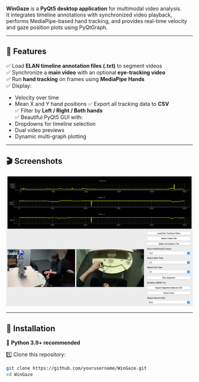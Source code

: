 **WinGaze** is a **PyQt5 desktop application** for multimodal video analysis.  
It integrates timeline annotations with synchronized video playback, performs MediaPipe-based hand tracking, and provides real-time velocity and gaze position plots using PyQtGraph.

---

## 🚀 Features
✅ Load **ELAN timeline annotation files (.txt)** to segment videos  
✅ Synchronize a **main video** with an optional **eye-tracking video**  
✅ Run **hand tracking** on frames using **MediaPipe Hands**  
✅ Display:
- Velocity over time
- Mean X and Y hand positions
✅ Export all tracking data to **CSV**  
✅ Filter by **Left / Right / Both hands**  
✅ Beautiful PyQt5 GUI with:
- Dropdowns for timeline selection
- Dual video previews
- Dynamic multi-graph plotting

---

## 🎬 Screenshots
<div align="center">
  <img src="uploads/WinGaze-demo.png" width="600" alt="WinGaze GUI">
</div>

---

## 🔧 Installation
📌 **Python 3.9+ recommended**

1️⃣ Clone this repository:
```bash
git clone https://github.com/yourusername/WinGaze.git
cd WinGaze
